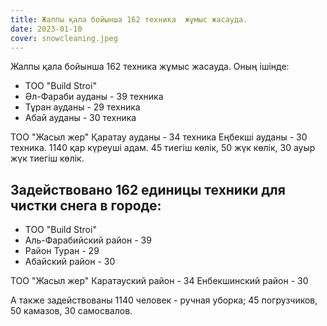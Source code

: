 ```yaml
---
title: Жалпы қала бойынша 162 техника  жұмыс жасауда. 
date: 2023-01-10
cover: snowcleaning.jpeg 
---
```

Жалпы қала бойынша 162 техника  жұмыс жасауда.
Оның ішінде:

* ТОО "Build Stroi"
* Әл-Фараби ауданы - 39 техника
* Тұран ауданы - 29 техника 
* Абай ауданы - 30 техника 

ТОО "Жасыл жер"
Қаратау ауданы - 34 техника
Еңбекші ауданы - 30 техника. 
1140 қар күреуші адам. 
45 тиегіш көлік, 50 жүк көлік, 30 ауыр жүк тиегіш көлік.


## Задействовано 162 единицы техники для чистки снега в городе:

* ТОО "Build Stroi"
* Аль-Фарабийский район - 39
* Район Туран - 29
* Абайский район - 30

ТОО "Жасыл жер"
Каратауский район - 34
Енбекшинский район - 30

А также задействованы
1140 человек - ручная уборка;
45 погрузчиков, 50 камазов, 30 самосвалов.